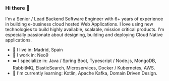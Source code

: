 ### Hi there 👋

I'm a Senior / Lead Backend Software Engineer with 6+ years of experience in building e-business cloud hosted Web Applications. I love using new technologies to build highly available, scalable, mission critical products. I'm especially passionate about designing, building and deploying Cloud Native applications.

- :round_pushpin: I live in: Madrid, Spain
- :briefcase: I work in: Neo9
- :arrow_right: I specialize in:  Java / Spring Boot, Typescript / Node.js, MongoDB, RabbitMQ, ElasticSearch, Microservices, Docker / Kubernetes, AWS.
- :seedling: I'm currently learning: Kotlin, Apache Kafka, Domain Driven Design.

